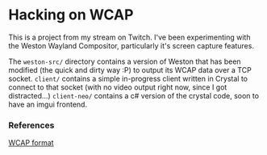 # Hacking on WCAP

This is a project from my stream on Twitch. I've been experimenting with
the Weston Wayland Compositor, particularly it's screen capture features.

The `weston-src/` directory contains a version of Weston that has been 
modified (the quick and dirty way :P) to output its WCAP data over a TCP 
socket. `client/` contains a simple in-progress client written in Crystal
to connect to that socket (with no video output right now, since I got 
distracted...) `client-neo/` contains a c# version of the crystal code, 
soon to have an imgui frontend.

### References
[WCAP format](https://cgit.freedesktop.org/wayland/weston/tree/wcap/README)
